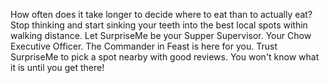 How often does it take longer to decide where to eat than to actually eat?  Stop thinking and start sinking your teeth into the best local spots within walking distance.  Let SurpriseMe be your Supper Supervisor.  Your Chow Executive Officer.  The Commander in Feast is here for you.  Trust SurpriseMe to pick a spot nearby with good reviews.  You won't know what it is until you get there!